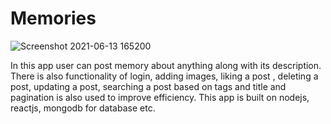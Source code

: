 # Memories

![Screenshot 2021-06-13 165200](https://user-images.githubusercontent.com/56185838/121805183-b37ddc80-cc67-11eb-874c-7a3c120170fb.jpg)

In this app user can post memory about anything along with its description.
There is also functionality of login, adding images, liking a post , deleting a post, updating a post,
searching a post based on tags and title and pagination is also used to improve efficiency.
This app is built on nodejs, reactjs, mongodb for database etc.
